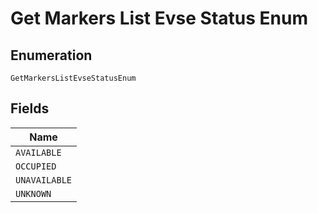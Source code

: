 
# Get Markers List Evse Status Enum

## Enumeration

`GetMarkersListEvseStatusEnum`

## Fields

| Name |
|  --- |
| `AVAILABLE` |
| `OCCUPIED` |
| `UNAVAILABLE` |
| `UNKNOWN` |

